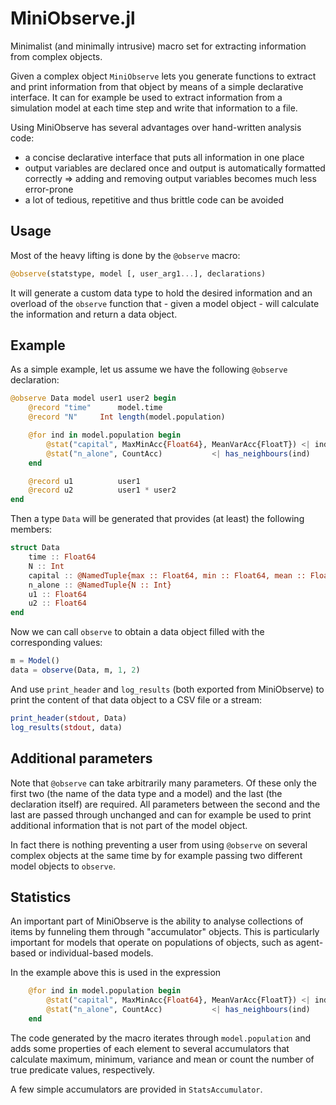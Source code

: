 # MiniObserve.jl
Minimalist (and minimally intrusive) macro set for extracting information from complex objects.

Given a complex object `MiniObserve` lets you generate functions to extract and print information from that object by means of a simple declarative interface. It can for example be used to extract information from a simulation model at each time step and write that information to a file.

Using MiniObserve has several advantages over hand-written analysis code:
* a concise declarative interface that puts all information in one place
* output variables are declared once and output is automatically formatted correctly => adding and removing output variables becomes much less error-prone
* a lot of tedious, repetitive and thus brittle code can be avoided

## Usage

Most of the heavy lifting is done by the `@observe` macro:

```Julia
@observe(statstype, model [, user_arg1...], declarations)
```

It will generate a custom data type to hold the desired information and an overload of the `observe` function that - given a model object - will calculate the information and return a data object.

## Example

As a simple example, let us assume we have the following `@observe` declaration:

```Julia
@observe Data model user1 user2 begin
	@record "time"      model.time
	@record "N"     Int length(model.population)

	@for ind in model.population begin
		@stat("capital", MaxMinAcc{Float64}, MeanVarAcc{FloatT}) <| ind.capital
		@stat("n_alone", CountAcc)           <| has_neighbours(ind)
	end

	@record u1			user1
	@record u2			user1 * user2
end
```

Then a type `Data` will be generated that provides (at least) the following members:

```Julia
struct Data
	time :: Float64
	N :: Int
	capital :: @NamedTuple{max :: Float64, min :: Float64, mean :: Float64, var :: Float64}
	n_alone :: @NamedTuple{N :: Int}
	u1 :: Float64
	u2 :: Float64
end
```

Now we can call `observe` to obtain a data object filled with the corresponding values:

```Julia
m = Model()
data = observe(Data, m, 1, 2)
```

And use  `print_header` and `log_results` (both exported from MiniObserve) to print the content of that data object to a CSV file or a stream:

```Julia
print_header(stdout, Data)
log_results(stdout, data)
```

## Additional parameters

Note that `@observe` can take arbitrarily many parameters. Of these only the first two (the name of the data type and a model) and the last (the declaration itself) are required. All parameters between the second and the last are passed through unchanged and can for example be used to print additional information that is not part of the model object. 

In fact there is nothing preventing a user from using `@observe` on several complex objects at the same time by for example passing two different model objects to `observe`.

## Statistics

An important part of MiniObserve is the ability to analyse collections of items by funneling them through "accumulator" objects. This is particularly important for models that operate on populations of objects, such as agent-based or individual-based models.

In the example above this is used in the expression

```Julia
	@for ind in model.population begin
		@stat("capital", MaxMinAcc{Float64}, MeanVarAcc{FloatT}) <| ind.capital
		@stat("n_alone", CountAcc)           <| has_neighbours(ind)
	end
```

The code generated by the macro iterates through `model.population` and adds some properties of each element to several accumulators that calculate maximum, minimum, variance and mean or count the number of true predicate values, respectively.

A few simple accumulators are provided in `StatsAccumulator`. 


